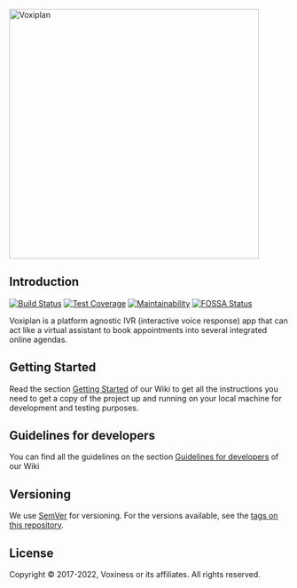 <p>
  <a href="https://voxiplan.com/">
    <img alt="Voxiplan" title="Voxiplan" src="https://github.com/aboven/voxiplan/blob/dev/app/assets/images/voxiai-logo.png" width="450">
  </a>
</p>


## Introduction
[![Build Status](https://voxiness.semaphoreci.com/badges/voxiplan/branches/dev.svg?style=shields&key=2b3d08b0-5bb6-44df-bc36-aaa9a7d32602)](https://voxiness.semaphoreci.com/projects/voxiplan)
[![Test Coverage](https://api.codeclimate.com/v1/badges/b7220f49b8c0c0844ceb/test_coverage)](https://codeclimate.com/repos/5d8cbe3993d6a518c90098f6/test_coverage)
[![Maintainability](https://api.codeclimate.com/v1/badges/b7220f49b8c0c0844ceb/maintainability)](https://codeclimate.com/repos/5d8cbe3993d6a518c90098f6/maintainability)
[![FOSSA Status](https://app.fossa.com/api/projects/custom%2B34843%2Fgit%40github.com%3Aaboven%2Fvoxiplan.git.svg?type=shield)](https://app.fossa.com/projects/custom%2B34843%2Fgit%40github.com%3Aaboven%2Fvoxiplan.git?ref=badge_shield)

Voxiplan is a platform agnostic IVR (interactive voice response) app that can act like a virtual assistant to book appointments into several integrated online agendas.

## Getting Started

Read the section [Getting Started](https://github.com/aboven/voxiplan/wiki/Getting-Started) of our Wiki to get all the instructions you need to get a copy of the project up and running on your local machine for development and testing purposes.

## Guidelines for developers

You can find all the guidelines on the section [Guidelines for developers](https://github.com/aboven/voxiplan/wiki#guidelines-for-developers) of our Wiki

## Versioning

We use [SemVer](http://semver.org/) for versioning. For the versions available, see the [tags on this repository](https://github.com/aboven/voxiplan/tags).

## License

Copyright © 2017-2022, Voxiness or its affiliates. All rights reserved.
